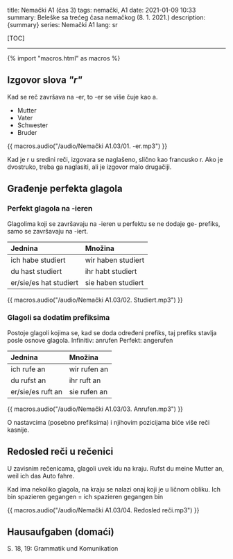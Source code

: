 title: Nemački A1 (čas 3)
tags: nemački, A1
date: 2021-01-09 10:33
summary: Beleške sa trećeg časa nemačkog (8. 1. 2021.)
description: {summary}
series: Nemački A1
lang: sr


[TOC]

-----

{% import "macros.html" as macros %}


## Izgovor slova _"r"_

Kad se  reč završava na -er, to -er se više čuje kao a. 

- Mutter 
- Vater 
- Schwester 
- Bruder 

{{ macros.audio("/audio/Nemački A1.03/01. -er.mp3") }}

Kad je r u sredini reči, izgovara se naglašeno, slično kao francusko r. Ako je dvostruko, treba ga naglasiti, ali je izgovor malo drugačiji. 


## Građenje perfekta glagola 

### Perfekt glagola na -ieren 

Glagolima koji se završavaju na -ieren u perfektu se ne dodaje ge- prefiks, samo se završavaju na -iert. 

| Jednina | Množina |
| :--- | :--- |
| ich habe studiert | wir haben studiert |
| du hast studiert | ihr habt studiert |
er/sie/es hat studiert | sie haben studiert |

{{ macros.audio("/audio/Nemački A1.03/02. Studiert.mp3") }}

### Glagoli sa dodatim prefiksima 

Postoje glagoli kojima se, kad se doda određeni prefiks, taj prefiks stavlja posle osnove glagola. 
Infinitiv: anrufen 
Perfekt: angerufen 

| Jednina | Množina |
| :--- | :--- |
| ich rufe an | wir rufen an |
| du rufst an | ihr ruft an |
| er/sie/es ruft an | sie rufen an |

{{ macros.audio("/audio/Nemački A1.03/03. Anrufen.mp3") }}

O nastavcima (posebno prefiksima) i njihovim pozicijama biće više reči kasnije. 


## Redosled reči u rečenici 

U zavisnim rečenicama, glagoli uvek idu na kraju. 
Rufst du meine Mutter an, weil ich das Auto fahre. 

Kad ima nekoliko glagola, na kraju se nalazi onaj koji je u ličnom obliku. 
Ich bin spazieren gegangen = ich spazieren gegangen bin 

{{ macros.audio("/audio/Nemački A1.03/04. Redosled reči.mp3") }}


## Hausaufgaben (domaći) 

S. 18, 19: Grammatik und Komunikation